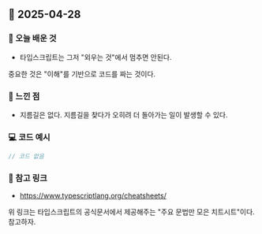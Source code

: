 ## 📅 2025-04-28

### 📌 오늘 배운 것

- 타입스크립트는 그저 "외우는 것"에서 멈추면 안된다.

중요한 것은 "이해"를 기반으로 코드를 짜는 것이다.

### 🧠 느낀 점

- 지름길은 없다. 지름길을 찾다가 오히려 더 돌아가는 일이 발생할 수 있다.

### 💻 코드 예시

```js
// 코드 없음
```

### 🔗 참고 링크

- https://www.typescriptlang.org/cheatsheets/

위 링크는 타입스크립트의 공식문서에서 제공해주는 "주요 문법만 모은 치트시트"이다. 참고하자.
